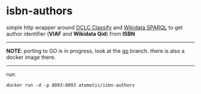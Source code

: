 # isbn-authors
simple http wrapper around [OCLC Classify](http://classify.oclc.org/classify2/api_docs/index.html) and [Wikidata SPARQL](https://query.wikidata.org) to get author identifier (**VIAF** and **Wikidata Qid**) from **ISBN**  

----

**NOTE**: porting to GO is in progress, look at the [go](https://github.com/atomotic/isbn-authors/tree/go) branch. there is also a docker image there.

----


run:

	docker run -d -p 8093:8093 atomotic/isbn-authors 
	


